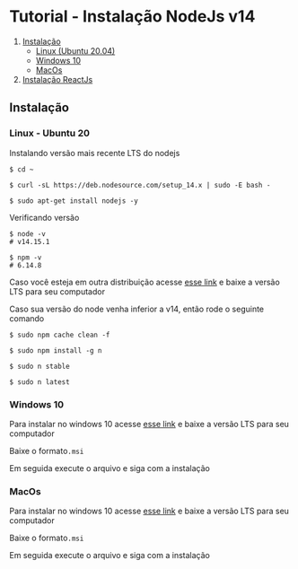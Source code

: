# Tutorial - Instalação NodeJs v14

1. [Instalação](#instalação)
   - [Linux (Ubuntu 20.04)](#linux---ubuntu-20)
   - [Windows 10](#windows-10)
   - [MacOs](#macos)
2. [Instalação ReactJs](https://github.com/lifuesc/minicurso-blockchain/tree/main/Ferramentas/reactjs/instalacao.md)

## Instalação

### Linux - Ubuntu 20

Instalando versão mais recente LTS do nodejs

```shellscript
$ cd ~

$ curl -sL https://deb.nodesource.com/setup_14.x | sudo -E bash -
​
$ sudo apt-get install nodejs -y
```

Verificando versão

```shellscript
$ node -v
# v14.15.1

$ npm -v
# 6.14.8
```

Caso você esteja em outra distribuição acesse [esse link](https://nodejs.org/en/download/) e baixe a versão LTS para seu computador

Caso sua versão do node venha inferior a v14, então rode o seguinte comando

```shellscript
$ sudo npm cache clean -f

$ sudo npm install -g n

$ sudo n stable

$ sudo n latest
```

### Windows 10

Para instalar no windows 10 acesse [esse link](https://nodejs.org/en/download/) e baixe a versão LTS para seu computador

Baixe o formato`.msi`

Em seguida execute o arquivo e siga com a instalação

### MacOs

Para instalar no windows 10 acesse [esse link](https://nodejs.org/en/download/) e baixe a versão LTS para seu computador

Baixe o formato`.msi`

Em seguida execute o arquivo e siga com a instalação
